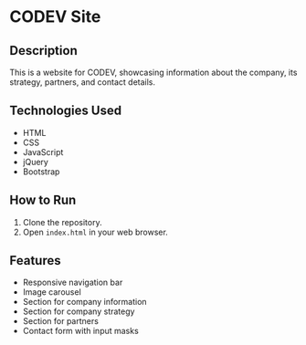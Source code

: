 # CODEV Site

## Description

This is a website for CODEV, showcasing information about the company, its strategy, partners, and contact details.

## Technologies Used

- HTML
- CSS
- JavaScript
- jQuery
- Bootstrap

## How to Run

1. Clone the repository.
2. Open `index.html` in your web browser.

## Features

- Responsive navigation bar
- Image carousel
- Section for company information
- Section for company strategy
- Section for partners
- Contact form with input masks
